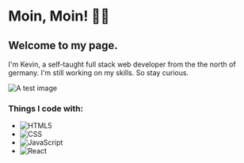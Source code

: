# Moin, Moin! 🤙🏼
## Welcome to my page. 
I'm Kevin, a self-taught full stack web developer from the the north of germany.
I'm still working on my skills. So stay curious.

![A test image](https://media.gettyimages.com/id/1124838925/de/vektor/programmierung-code-anwendungsfenster.jpg?s=1024x1024&w=gi&k=20&c=ssmKlPDecbSRnMpOGoWHEQW4P_lNkXKo6gpJhB83jsM=)

### Things I code with:
- <img alt="HTML5" src="https://img.shields.io/badge/HTML5-E34F26?style=for-the-badge&logo=html5&logoColor=white" />
- <img alt="CSS" src="https://img.shields.io/badge/CSS3-1572B6?style=for-the-badge&logo=css3&logoColor=white" />
- <img alt="JavaScript" src="https://img.shields.io/badge/JavaScript-F7DF1E?style=for-the-badge&logo=javascript&logoColor=black" />
- <img alt="React" src="https://img.shields.io/badge/React-20232A?style=for-the-badge&logo=react&logoColor=61DAFB" />
